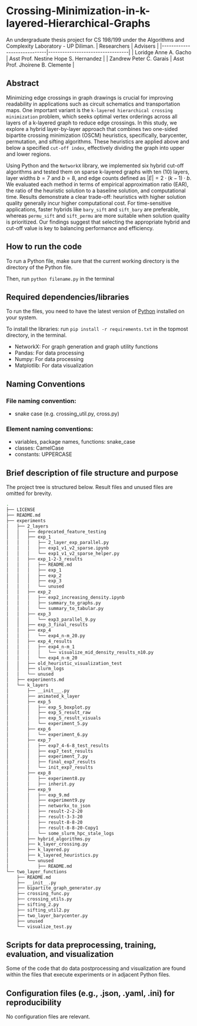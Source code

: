 # Crossing-Minimization-in-k-layered-Hierarchical-Graphs

An undergraduate thesis project for CS 198/199 under the Algorithms and Complexity Laboratory - UP Diliman. 
| Researchers                  | Advisers                        |
|-----------------------------|----------------------------------|
| Loridge Anne A. Gacho            | Asst Prof. Nestine Hope S. Hernandez              |
| Zandrew Peter C. Garais       | Asst Prof. Jhoirene B. Clemente               |

## Abstract

Minimizing edge crossings in graph drawings is crucial for improving readability in applications such as circuit schematics and transportation maps. One important variant is the `k-layered hierarchical crossing minimization` problem, which seeks optimal vertex orderings across all layers of a k-layered graph to reduce edge crossings. In this study, we explore a hybrid layer-by-layer approach that combines two one-sided bipartite crossing minimization (OSCM) heuristics, specifically, barycenter, permutation, and sifting algorithms. These heuristics are applied above and below a specified `cut-off index`, effectively dividing the graph into upper and lower regions. 

Using Python and the `NetworkX` library, we implemented six hybrid cut-off algorithms and tested them on sparse k-layered graphs with ten (10) layers, layer widths $b = 7$ and $b = 8$, and edge counts defined as $|E| = 2 \cdot (k - 1) \cdot b$. We evaluated each method in terms of empirical approximation ratio (EAR), the ratio of the heuristic solution to a baseline solution, and computational time. Results demonstrate a clear trade-off: heuristics with higher solution quality generally incur higher computational cost. For time-sensitive applications, faster hybrids like `bary_sift` and `sift_bary` are preferable, whereas `permu_sift` and `sift_permu` are more suitable when solution quality is prioritized. Our findings suggest that selecting the appropriate hybrid and cut-off value is key to balancing performance and efficiency.

## How to run the code
To run a Python file, make sure that the current working directory is the directory of the Python file.

Then, run `python filename.py` in the terminal


## Required dependencies/libraries
To run the files, you need to have the latest version of [Python](https://www.python.org/downloads/) installed on your system.

To install the libraries: run `pip install -r requirements.txt` in the topmost directory, in the terminal.
- NetworkX: For graph generation and graph utility functions
- Pandas: For data processing
- Numpy: For data processing 
- Matplotlib: For data visualization

## Naming Conventions

### File naming convention:
- snake case (e.g. crossing_util.py, cross.py)

### Element naming conventions:
- variables, package names, functions: snake_case
- classes: CamelCase
- constants: UPPERCASE

## Brief description of file structure and purpose

The project tree is structured below. Result files and unused files are omitted for brevity.  

```bash
.
├── LICENSE
├── README.md
├── experiments
│   ├── 2_layers
│   │   ├── deprecated_feature_testing
│   │   ├── exp_1
│   │   │   ├── 2_layer_exp_parallel.py
│   │   │   ├── exp1_v1_v2_sparse.ipynb
│   │   │   └── exp1_v1_v2_sparse_helper.py
│   │   ├── exp_1-2-3_results
│   │   │   ├── README.md
│   │   │   ├── exp_1
│   │   │   ├── exp_2
│   │   │   ├── exp_3
│   │   │   └── unused
│   │   ├── exp_2
│   │   │   ├── exp2_increasing_density.ipynb
│   │   │   ├── summary_to_graphs.py
│   │   │   └── summary_to_tabular.py
│   │   ├── exp_3
│   │   │   └── exp3_parallel_9.py
│   │   ├── exp_3_final_results
│   │   ├── exp_4
│   │   │   └── exp4_n-m_20.py
│   │   ├── exp_4_results
│   │   │   ├── exp4_n-m_1
│   │   │   │   └── visualize_mid_density_results_n10.py
│   │   │   └── exp4_n-m_20
│   │   ├── old_heuristic_visualization_test
│   │   ├── slurm_logs
│   │   └── unused
│   ├── experiments.md
│   └── k_layers
│       ├── __init___.py
│       ├── animated_k_layer
│       ├── exp_5
│       │   ├── exp_5_boxplot.py
│       │   ├── exp_5_result_raw
│       │   ├── exp_5_result_visuals
│       │   └── experiment_5.py
│       ├── exp_6
│       │   └── experiment_6.py
│       ├── exp_7
│       │   ├── exp7_4-6-8_test_results
│       │   ├── exp7_test_results
│       │   ├── experiment_7.py
│       │   ├── final_exp7_results
│       │   └── init_exp7_results
│       ├── exp_8
│       │   ├── experiment8.py
│       │   ├── inherit.py
│       ├── exp_9
│       │   ├── exp_9.md
│       │   ├── experiment9.py
│       │   ├── networkx_to_json
│       │   ├── result-2-2-20
│       │   ├── result-3-3-20
│       │   ├── result-8-8-20
│       │   ├── result-8-8-20-Copy1
│       │   └── some_slurm_hpc_stale_logs
│       ├── hybrid_algorithms.py
│       ├── k_layer_crossing.py
│       ├── k_layered.py
│       ├── k_layered_heuristics.py
│       └── unused
│           ├── README.md
└── two_layer_functions
    ├── README.md
    ├── __init__.py
    ├── bipartite_graph_generator.py
    ├── crossing_func.py
    ├── crossing_utils.py
    ├── sifting_2.py
    ├── sifting_util2.py
    ├── two_layer_barycenter.py
    ├── unused
    └── visualize_test.py
```

## Scripts for data preprocessing, training, evaluation, and visualization
Some of the code that do data postprocessing and visualization are found within the files that execute experiments or in adjacent Python files.

## Configuration files (e.g., .json, .yaml, .ini) for reproducibility
No configuration files are relevant. 
